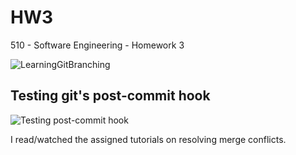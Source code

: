# HW3
510 - Software Engineering - Homework 3

![LearningGitBranching](https://github.ncsu.edu/apareek2/HW3/blob/master/learngitbranching.png)

## Testing git's post-commit hook
![Testing post-commit hook](https://github.ncsu.edu/apareek2/HW3/blob/master/post-commit.gif)

I read/watched the assigned tutorials on resolving merge conflicts.

